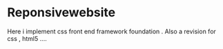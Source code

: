 # Reponsivewebsite
Here i implement css front end framework foundation . Also a revision for css , html5 ....
